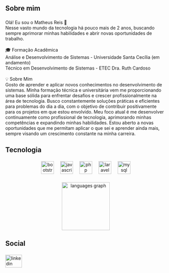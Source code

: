 <h2 align="left"><strong>Sobre mim</strong></h2>

###

<p align="left">Olá! Eu sou o Matheus Reis 👋<br>Nesse vasto mundo da tecnologia há pouco mais de 2 anos, buscando sempre aprimorar minhas habilidades e abrir novas oportunidades de trabalho.<br><br>🎓 Formação Acadêmica<br>Análise e Desenvolvimento de Sistemas - Universidade Santa Cecília (em andamento)<br>Técnico em Desenvolvimento de Sistemas - ETEC Dra. Ruth Cardoso<br><br>💡 Sobre Mim <br>Gosto de aprender e aplicar novos conhecimentos no desenvolvimento de sistemas. Minha formação técnica e universitária vem me proporcionando uma base sólida para enfrentar desafios e crescer profissionalmente na área de tecnologia. Busco constantemente soluções práticas e eficientes para problemas do dia a dia, com o objetivo de contribuir positivamente para os projetos em que estou envolvido. Meu foco atual é me desenvolver continuamente como profissional de tecnologia, aprimorando minhas competências e expandindo minhas habilidades. Estou aberto a novas oportunidades que me permitam aplicar o que sei e aprender ainda mais, sempre visando um crescimento constante na minha carreira.</p>

###

<h2 align="left"><strong>Tecnologia</h2></strong>

###

<div align="center">
  <img src="https://skillicons.dev/icons?i=bootstrap" height="40" alt="bootstrap logo"  />
  <img width="12" />
  <img src="https://skillicons.dev/icons?i=js" height="40" alt="javascript logo"  />
  <img width="12" />
  <img src="https://skillicons.dev/icons?i=php" height="40" alt="php logo"  />
  <img width="12" />
  <img src="https://skillicons.dev/icons?i=laravel" height="40" alt="laravel logo"  />
  <img width="12" />
  <img src="https://skillicons.dev/icons?i=mysql" height="40" alt="mysql logo"  />
</div>

###

<div align="center">
  <img src="https://github-readme-stats.vercel.app/api/top-langs?username=MatheusReis97&locale=pt-br&hide_title=false&layout=compact&card_width=320&langs_count=5&theme=dracula&hide_border=false&order=2" height="150" alt="languages graph"  />
</div>

###

<h2 align="left"><strong>Social</h2></strong>

###

<div align="left">
  <a href="https://www.linkedin.com/in/matheus-reis-santos/" target="_blank">
    <img src="https://raw.githubusercontent.com/maurodesouza/profile-readme-generator/master/src/assets/icons/social/linkedin/default.svg" width="52" height="40" alt="linkedin logo"  />
  </a>
</div>

###
